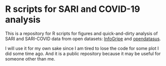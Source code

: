 # R scripts for SARI and COVID-19 analysis

This is a repository for R scripts for figures and quick-and-dirty analysis of SARI and SARI-COVID data from open datasets: [InfoGripe](http://info.gripe.fiocruz.br/) and [opendatasus](https://opendatasus.saude.gov.br/).

I will use it for my own sake since I am tired to lose the code for some plot I did some time ago. And it is a public repository because it may be useful for someone other than me.
